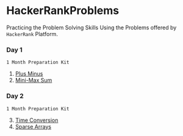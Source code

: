 # HackerRankProblems
Practicing the Problem Solving Skills Using the Problems offered by `HackerRank` Platform.

### Day 1
`1 Month Preparation Kit`
1. [Plus Minus](1%20Month%20Preparation%20Kit/Day%201/Plus%20Minus.cpp)
2. [Mini-Max Sum](1%20Month%20Preparation%20Kit/Day%201/Mini-Max%20Sum.cpp)

### Day 2
`1 Month Preparation Kit`

3. [Time Conversion](1%20Month%20Preparation%20Kit/Day%202/Time%20Conversion.cpp)
4. [Sparse Arrays](1%20Month%20Preparation%20Kit/Day%202/Sparse%20Arrays.cpp)
